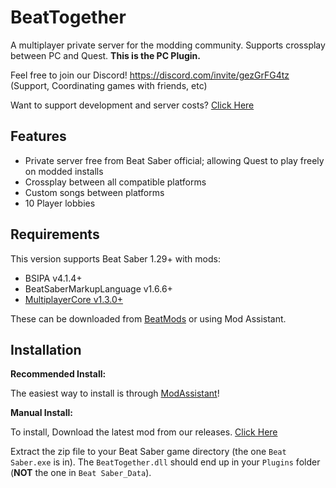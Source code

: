 # BeatTogether
A multiplayer private server for the modding community. Supports crossplay between PC and Quest. **This is the PC Plugin.**

Feel free to join our Discord! https://discord.com/invite/gezGrFG4tz (Support, Coordinating games with friends, etc) 

Want to support development and server costs? [Click Here](https://www.patreon.com/BeatTogether)

## Features
* Private server free from Beat Saber official; allowing Quest to play freely on modded installs
* Crossplay between all compatible platforms
* Custom songs between platforms
* 10 Player lobbies

## Requirements
This version supports Beat Saber 1.29+ with mods:

* BSIPA v4.1.4+
* BeatSaberMarkupLanguage v1.6.6+
* [MultiplayerCore v1.3.0+](https://github.com/Goobwabber/MultiplayerCore#installation)

These can be downloaded from [BeatMods](https://beatmods.com/#/mods) or using Mod Assistant.

## Installation

**Recommended Install:**

The easiest way to install is through [ModAssistant](https://github.com/Assistant/ModAssistant)! 

**Manual Install:**

To install, Download the latest mod from our releases. [Click Here](https://github.com/BeatTogether/BeatTogether/releases)

Extract the zip file to your Beat Saber game directory (the one `Beat Saber.exe` is in).
The `BeatTogether.dll` should end up in your `Plugins` folder (**NOT** the one in `Beat Saber_Data`).
